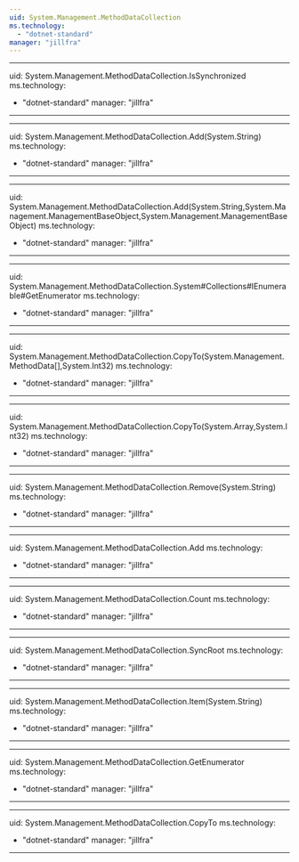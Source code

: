 ```yaml
---
uid: System.Management.MethodDataCollection
ms.technology: 
  - "dotnet-standard"
manager: "jillfra"
---
```


---
uid: System.Management.MethodDataCollection.IsSynchronized
ms.technology: 
  - "dotnet-standard"
manager: "jillfra"
---

---
uid: System.Management.MethodDataCollection.Add(System.String)
ms.technology: 
  - "dotnet-standard"
manager: "jillfra"
---

---
uid: System.Management.MethodDataCollection.Add(System.String,System.Management.ManagementBaseObject,System.Management.ManagementBaseObject)
ms.technology: 
  - "dotnet-standard"
manager: "jillfra"
---

---
uid: System.Management.MethodDataCollection.System#Collections#IEnumerable#GetEnumerator
ms.technology: 
  - "dotnet-standard"
manager: "jillfra"
---

---
uid: System.Management.MethodDataCollection.CopyTo(System.Management.MethodData[],System.Int32)
ms.technology: 
  - "dotnet-standard"
manager: "jillfra"
---

---
uid: System.Management.MethodDataCollection.CopyTo(System.Array,System.Int32)
ms.technology: 
  - "dotnet-standard"
manager: "jillfra"
---

---
uid: System.Management.MethodDataCollection.Remove(System.String)
ms.technology: 
  - "dotnet-standard"
manager: "jillfra"
---

---
uid: System.Management.MethodDataCollection.Add
ms.technology: 
  - "dotnet-standard"
manager: "jillfra"
---

---
uid: System.Management.MethodDataCollection.Count
ms.technology: 
  - "dotnet-standard"
manager: "jillfra"
---

---
uid: System.Management.MethodDataCollection.SyncRoot
ms.technology: 
  - "dotnet-standard"
manager: "jillfra"
---

---
uid: System.Management.MethodDataCollection.Item(System.String)
ms.technology: 
  - "dotnet-standard"
manager: "jillfra"
---

---
uid: System.Management.MethodDataCollection.GetEnumerator
ms.technology: 
  - "dotnet-standard"
manager: "jillfra"
---

---
uid: System.Management.MethodDataCollection.CopyTo
ms.technology: 
  - "dotnet-standard"
manager: "jillfra"
---
